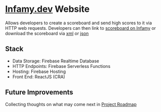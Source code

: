 # [Infamy.dev](https://www.infamy.dev) Website
Allows developers to create a scoreboard and send high scores to it via HTTP web requests. Developers can then link to [scoreboard on Infamy](https://infamy.dev/highscore/web?id=example) or download the scoreboard via [xml](https://infamy.dev/highscore/xml?id=example) or [json](https://infamy.dev/highscore/json?id=example)

## Stack
- Data Storage: Firebase Realtime Database
- HTTP Endpoints: Firebase Serverless Functions
- Hosting: Firebase Hosting
- Front End: ReactJS (CRA)

## Future Improvements
Collecting thoughts on what may come next in [Project Roadmap](FUTURE.md)
